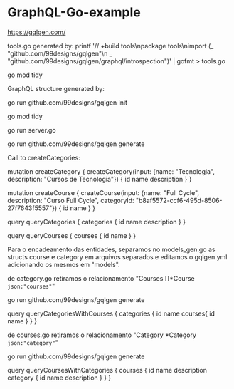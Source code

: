 # GraphQL-Go-example

https://gqlgen.com/

tools.go generated by:
printf '// +build tools\npackage tools\nimport (_ "github.com/99designs/gqlgen"\n _ "github.com/99designs/gqlgen/graphql/introspection")' | gofmt > tools.go

go mod tidy

GraphQL structure generated by:

go run github.com/99designs/gqlgen init

go mod tidy

go run server.go

go run github.com/99designs/gqlgen generate

Call to createCategories:

mutation createCategory {
  createCategory(input: {name: "Tecnologia", description: "Cursos de Tecnologia"}) {
    id 
    name
    description
  }
}

mutation createCourse {
  createCourse(input: {name: "Full Cycle", description: "Curso Full Cycle", categoryId: "b8af5572-ccf6-495d-8506-27f7643f5557"}) {
    id 
    name
  }
}

query queryCategories {
  categories {
    id
    name
    description
  }
}

query queryCourses {
  courses {
    id
    name
  }
}

Para o encadeamento das entidades, separamos no models_gen.go as structs course e category em arquivos separados e editamos o gqlgen.yml adicionando os mesmos em "models".

de category.go retiramos o relacionamento "Courses     []*Course `json:"courses"`"

go run github.com/99designs/gqlgen generate

query queryCategoriesWithCourses {
  categories {
    id
    name
    courses{
      id
      name
    }
  }
}

de courses.go retiramos o relacionamento "Category    *Category `json:"category"`"

go run github.com/99designs/gqlgen generate

query queryCoursesWithCategories {
  courses {
    id
    name
    description
    category {
      id
      name
      description
    }
  }
}
